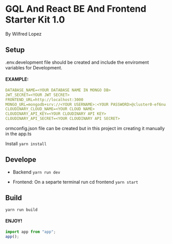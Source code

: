 # GQL And React BE And Frontend Starter Kit 1.0

By Wilfred Lopez

## Setup

.env.development file should be created and include the enviroment variables for Development.

#### EXAMPLE:

```yaml
DATABASE_NAME=<YOUR DATABASE NAME IN MONGO DB>
JWT_SECRET=<YOUR JWT SECRET>
FRONTEND_URL=http://localhost:3000
MONGO_URL=mongodb+srv://<YOUR USERNAME>:<YOUR PASSWORD>@cluster0-ef6nu.mongodb.net
CLOUDINARY_CLOUD_NAME=<YOUR CLOUD NAME>
CLOUDINARY_API_KEY=<YOUR CLOUDINARY API KEY>
CLOUDINARY_API_SECRET=<YOUR CLOUDINARY API SECRET>
```

ormconfig.json file can be created but in this project im creating it manually in the app.ts

Install `yarn install`

## Develope

- Backend `yarn run dev`

- Frontend: On a separte terminal run cd frontend `yarn start`

## Build

`yarn run build`

#### ENJOY!

```javascript
import app from "app";
app();
```
